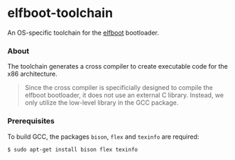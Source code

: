 # elfboot-toolchain 

An OS-specific toolchain for the [elfboot](https://github.com/croemheld/elfboot) bootloader.

### About

The toolchain generates a cross compiler to create executable code for the x86 architecture.

> Since the cross compiler is specificially designed to compile the elfboot bootloader, it does not use an external C library. Instead, we only utilize the low-level library in the GCC package.

### Prerequisites

To build GCC, the packages `bison`, `flex` and `texinfo` are required:

```shell
$ sudo apt-get install bison flex texinfo
```
